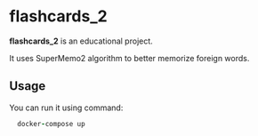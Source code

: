 # flashcards_2

**flashcards_2** is an educational project.

It uses SuperMemo2 algorithm to better memorize foreign words. 

## Usage

You can run it using command:
```ruby
  docker-compose up
```
